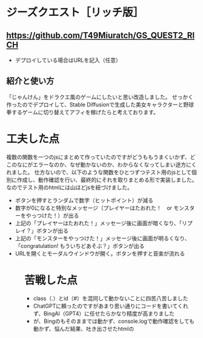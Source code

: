 # ジーズクエスト［リッチ版］
## https://github.com/T49Miuratch/GS_QUEST2_RICH

  - デプロイしている場合はURLを記入（任意）

## 紹介と使い方
「じゃんけん」をドラクエ風のゲームにしたいと思い改造しました。
せっかく作ったのでデプロイして、Stable Diffusionで生成した美女キャラクターと野球拳するゲームに切り替えてアフィを稼げたらと考えております。

# 工夫した点
複数の関数を一つのjsにまとめて作っていたのですがどうももうまくいかず、どこのなにがエラーなのか、なぜ動かないのか、わからなくなってしまい途方にくれました。
仕方ないので、以下のような関数をひとつずつテスト用のjsとして個別に作成し、動作確認を行い、最終的にそれを取りまとめる形で実装しました。
なのでテスト用のhtmlには山ほどjsを紐づけました。

<ul>
<li>ボタンを押すとランダムで数字（ヒットポイント）が減る
<li>数字が0になると特別なメッセージ（プレイヤーはたおれた！　or モンスターをやっつけた！）が出る
<li>上記の「プレイヤーはたおれた！」メッセージ後に画面が暗くなり、「リプレイ？」ボタンが出る
<li>上記の「モンスターをやっつけた！」メッセージ後に画面が明るくなり、「congratulation! もういちどあそぶ？」ボタンが出る
<li>URLを開くとモーダルウインドウが開く。ボタンを押すと音楽が流れる
<ul>
  
# 苦戦した点
<ul>
<li>class（.）とid（#）を混同して動かないことに四苦八苦しました
<li>ChatGPTに頼ったのですがあまり思い通りにコードを書いてくれず、BingAI（GPT4）に任せたらかなり精度が高まりました
<li>が、Bingのもそのままでは動かず、console.logで動作確認をしても動かず、悩んだ結果、吐き出させたhtmlの<script>タグがhead内に書かれていたのが原因でした
<li>元々（前回提出）のjsコードをいじっていたらいろいろいじりすぎて修復不能になり、gitから戻して再構築等を行いました
</ul>  

# 明日の自分への伝言

<ul>
<li>夜は眠くて作業が非効率なので、早朝起きでがんばろう
</ul>
  
## 参考にした web サイトなど

bing AI

